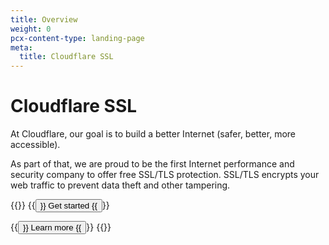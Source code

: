 ```yaml
---
title: Overview
weight: 0
pcx-content-type: landing-page
meta:
  title: Cloudflare SSL
---
```


# Cloudflare SSL

At Cloudflare, our goal is to build a better Internet (safer, better, more accessible).

As part of that, we are proud to be the first Internet performance and security company to offer free SSL/TLS protection. SSL/TLS encrypts your web traffic to prevent data theft and other tampering.

{{<button-group>}}
  {{<button type="primary" href="/get-started">}}
    Get started
  {{</button>}}

  {{<button type="secondary" href="https://www.cloudflare.com/learning/ssl/what-is-ssl/" target="_blank">}}
    Learn more
  {{</button>}}
{{</button-group>}}